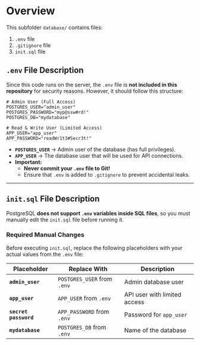 # Overview

This subfolder `database/` contains files:

1. `.env` file  
2. `.gitignore` file
3. `init.sql` file  

## **`.env` File Description**
Since this code runs on the server, the `.env` file is **not included in this repository** for security reasons. However, it should follow this structure:

```shell
# Admin User (Full Access)
POSTGRES_USER="admin_user"
POSTGRES_PASSWORD="myp@ssw#rd!"
POSTGRES_DB="mydatabase"

# Read & Write User (Limited Access)
APP_USER="app_user"
APP_PASSWORD="readWr1t3#Secr3t!"
```

- **`POSTGRES_USER`** → Admin user of the database (has full privileges).
- **`APP_USER`** → The database user that will be used for API connections.  
- **Important:**  
  - **Never commit your `.env` file to Git!**  
  - Ensure that `.env` is added to `.gitignore` to prevent accidental leaks.  

---

## **`init.sql` File Description**
PostgreSQL **does not support `.env` variables inside SQL files**, so you must manually edit the `init.sql` file before running it.  

### **Required Manual Changes**
Before executing `init.sql`, replace the following placeholders with your actual values from the `.env` file:

| Placeholder                  | Replace With                      | Description |
|------------------------------|-----------------------------------|-------------|
| **`admin_user`**             | `POSTGRES_USER` from `.env`       | Admin database user |
| **`app_user`**               | `APP_USER` from `.env`            | API user with limited access |
| **`secret password`**        | `APP_PASSWORD` from `.env`        | Password for `app_user` |
| **`mydatabase`**             | `POSTGRES_DB` from `.env`         | Name of the database |
